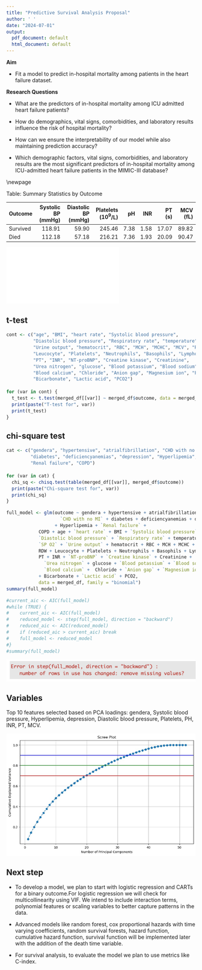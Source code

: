 ```yaml
---
title: "Predictive Survival Analysis Proposal"
author: ' '
date: "2024-07-01"
output:
  pdf_document: default
  html_document: default
---
```






**Aim**

-   Fit a model to predict in-hospital mortality among patients in the heart failure dataset.


**Research Questions**

-   What are the predictors of in-hospital mortality among ICU admitted heart failure patients? 

-   How do demographics, vital signs, comorbidities, and laboratory results influence the risk of            hospital mortality? 

-   How can we ensure the interpretability of our model  while also maintaining prediction accuracy? 

-   Which demographic factors, vital signs, comorbidities, and laboratory results are the most               significant  predictors of in-hospital mortality among ICU-admitted heart failure patients in the        MIMIC-III database?

\newpage







Table: Summary Statistics by Outcome

|Outcome  | Systolic BP (mmHg)| Diastolic BP (mmHg)| Platelets ($10^9$/L)|   pH|  INR| PT (s)| MCV (fL)|
|:--------|------------------:|-------------------:|--------------------:|----:|----:|------:|--------:|
|Survived |             118.91|               59.90|               245.46| 7.38| 1.58|  17.07|    89.82|
|Died     |             112.18|               57.18|               216.21| 7.36| 1.93|  20.09|    90.47|


![](hf_data_EDA_files/figure-latex/unnamed-chunk-5-1.pdf)<!-- --> 


## t-test  



``` r
cont <- c("age", "BMI", "heart rate", "Systolic blood pressure", 
          "Diastolic blood pressure", "Respiratory rate", "temperature", "SP O2", 
          "Urine output", "hematocrit", "RBC", "MCH", "MCHC", "MCV", "RDW", 
          "Leucocyte", "Platelets", "Neutrophils", "Basophils", "Lymphocyte", 
          "PT", "INR", "NT-proBNP", "Creatine kinase", "Creatinine", 
          "Urea nitrogen", "glucose", "Blood potassium", "Blood sodium", 
          "Blood calcium", "Chloride", "Anion gap", "Magnesium ion", "PH", 
          "Bicarbonate", "Lactic acid", "PCO2")

for (var in cont) {
  t_test <- t.test(merged_df[[var]] ~ merged_df$outcome, data = merged_df)
  print(paste("T-test for", var))
  print(t_test)
}
```

## chi-square test 


``` r
cat <- c("gendera", "hypertensive", "atrialfibrillation", "CHD with no MI", 
         "diabetes", "deficiencyanemias", "depression", "Hyperlipemia", 
         "Renal failure", "COPD")

for (var in cat) {
  chi_sq <- chisq.test(table(merged_df[[var]], merged_df$outcome))
  print(paste("Chi-square test for", var))
  print(chi_sq)
}
```



``` r
full_model <- glm(outcome ~ gendera + hypertensive + atrialfibrillation + 
                    `CHD with no MI` + diabetes + deficiencyanemias + depression 
                  + Hyperlipemia + `Renal failure` + 
            COPD + age + `heart rate` + BMI + `Systolic blood pressure` + 
            `Diastolic blood pressure` + `Respiratory rate` + temperature + 
            `SP O2` + `Urine output` + hematocrit + RBC + MCH + MCHC + MCV + 
            RDW + Leucocyte + Platelets + Neutrophils + Basophils + Lymphocyte + 
            PT + INR + `NT-proBNP` + `Creatine kinase` + Creatinine + 
              `Urea nitrogen` + glucose + `Blood potassium` + `Blood sodium` + 
              `Blood calcium` +  Chloride + `Anion gap` + `Magnesium ion` + PH 
            + Bicarbonate + `Lactic acid` + PCO2, 
            data = merged_df, family = "binomial")
summary(full_model)
```


``` r
#current_aic <- AIC(full_model)
#while (TRUE) {
#    current_aic <- AIC(full_model)
#    reduced_model <- step(full_model, direction = "backward")
#    reduced_aic <- AIC(reduced_model)
#    if (reduced_aic > current_aic) break
#    full_model <- reduced_model
#}
#summary(full_model)
```


![](error1.png)

## Variables

Top 10 features selected based on PCA loadings: gendera, Systolic blood pressure, Hyperlipemia, depression, Diastolic blood pressure, Platelets, PH, INR, PT, MCV. 


![](PCA.jpeg)

## Next step

-   To develop a model, we plan to start with logistic regression and CARTs for a binary outcome.For         logistic regression we will check for multicollinearity using VIF. We intend to include interaction      terms, polynomial features or scaling variables to better capture patterns in the data.  

-   Advanced models like random forest, cox proportional hazards with time varying coefficients, random      survival forests, hazard function, cumulative hazard function, survival function will be implemented     later with the addition of the death time variable. 

-   For survival analysis, to evaluate the model we plan to use metrics like C-index.






